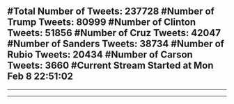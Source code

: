 #Total Number of Tweets: 237728 
#Number of Trump Tweets: 80999
#Number of Clinton Tweets: 51856
#Number of Cruz Tweets: 42047
#Number of Sanders Tweets: 38734
#Number of Rubio Tweets: 20434
#Number of Carson Tweets: 3660
#Current Stream Started at Mon Feb  8 22:51:02
---
---
---
